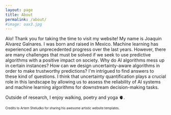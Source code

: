```yaml
---
layout: page
title: About
permalink: /about/
#image: oax3.jpg
---
```



Alo! Thank you for taking the time to visit my website! My name is Joaquin Alvarez Galnares. I was born and raised in Mexico. Machine learning has experienced an unprecedented progress over the last years. However, there are many challenges that must be solved if we seek to use predictive algorithms with a positive impact on society. Why do AI algorithms mess up in certain instances? How can we design uncertainty-aware algorithms in order to make trustworthy predictions? I'm intrigued to find answers to these kind of questions. I think that uncertainty quantification plays a crucial role in this landscape by allowing us to assess the reliability of AI systems and machine learning algorithms for downstream decision-making tasks.

Outside of research, I enjoy walking, poetry and yoga 🫀.

<sub><sup>Credits to Artem Sheludko for sharing his awesome artistic website templates.</sup></sub>

<!---  By courtesy of https://unsplash.com/@mariuschristensen, Marius Christensen. -->
